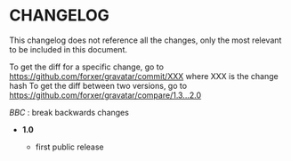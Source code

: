 # CHANGELOG

This changelog does not reference all the changes, only the most relevant to be included in this document.

To get the diff for a specific change, go to https://github.com/forxer/gravatar/commit/XXX where XXX is the change hash
To get the diff between two versions, go to https://github.com/forxer/gravatar/compare/1.3...2.0

*BBC* : break backwards changes

- **1.0**

    - first public release
